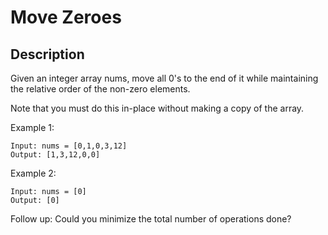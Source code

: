 # Move Zeroes
## Description

Given an integer array nums, move all 0's to the end of it while maintaining the relative order of the non-zero elements.

Note that you must do this in-place without making a copy of the array.
 
Example 1:

```
Input: nums = [0,1,0,3,12]
Output: [1,3,12,0,0]
```

Example 2:

```
Input: nums = [0]
Output: [0]
```

Follow up: Could you minimize the total number of operations done?
